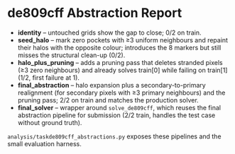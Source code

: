 # de809cff Abstraction Report

- **identity** – untouched grids show the gap to close; 0/2 on train.
- **seed_halo** – mark zero pockets with ≥3 uniform neighbours and repaint their halos with the opposite colour; introduces the 8 markers but still misses the structural clean-up (0/2).
- **halo_plus_pruning** – adds a pruning pass that deletes stranded pixels (≥3 zero neighbours) and already solves train[0] while failing on train[1] (1/2, first failure at 1).
- **final_abstraction** – halo expansion plus a secondary-to-primary realignment (for secondary pixels with ≥3 primary neighbours) and the pruning pass; 2/2 on train and matches the production solver.
- **final_solver** – wrapper around `solve_de809cff`, which reuses the final abstraction pipeline for submission (2/2 train, handles the test case without ground truth).

`analysis/taskde809cff_abstractions.py` exposes these pipelines and the small evaluation harness.
